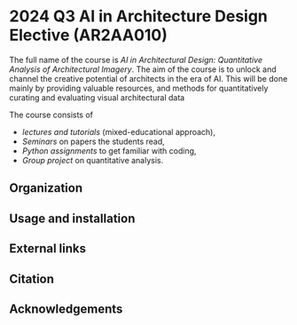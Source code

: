 # 2024 Q3 AI in Architecture Design Elective (AR2AA010)

The full name of the course is *AI in Architectural Design: Quantitative Analysis of Architectural Imagery*.
The aim of the course is to unlock and channel the creative potential of architects in the era of AI. 
This will be done mainly by providing valuable resources, and methods for quantitatively curating and evaluating visual architectural data

The course consists of 

- *lectures and tutorials* (mixed-educational approach),
- *Seminars* on papers the students read,
- *Python assignments* to get familiar with coding,
- *Group project* on quantitative analysis.

## Organization

## Usage and installation

## External links

## Citation

## Acknowledgements
